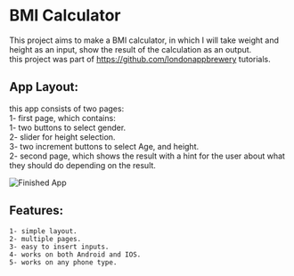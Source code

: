 # BMI Calculator
This project aims to make a BMI calculator, in which I will take weight and height as an input, show the result of the calculation as an output.  
this project was part of https://github.com/londonappbrewery tutorials.

## App Layout: 
this app consists of two pages:  
1- first page, which contains:  
   1- two buttons to select gender.  
   2- slider for height selection.  
   3- two increment buttons to select Age, and height.  
2- second page, which shows the result with a hint for the user about what they should do depending on the result.  

![Finished App](https://github.com/londonappbrewery/Images/blob/master/bmi-calc-demo.gif)

## Features:
    1- simple layout.  
    2- multiple pages.
    3- easy to insert inputs.
    4- works on both Android and IOS.
    5- works on any phone type.
